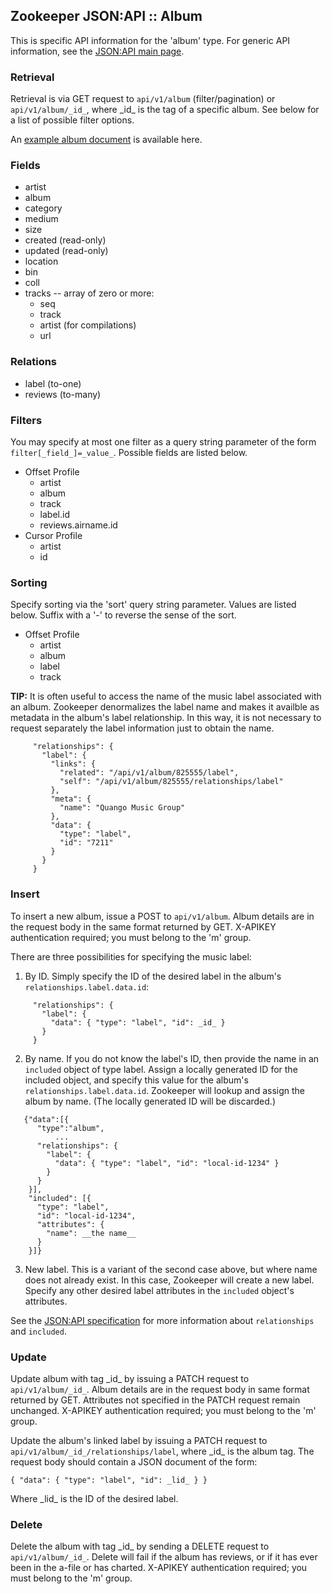 ## Zookeeper JSON:API :: Album

This is specific API information for the 'album' type.  For generic API
information, see the [JSON:API main page](./API.md).

### Retrieval

Retrieval is via GET request to `api/v1/album` (filter/pagination) or
`api/v1/album/_id_`, where \_id_ is the tag of a specific album.  See
below for a list of possible filter options.

An [example album document](Samples.md#album) is available here.

### Fields

* artist
* album
* category
* medium
* size
* created (read-only)
* updated (read-only)
* location
* bin
* coll
* tracks -- array of zero or more:
  * seq
  * track
  * artist (for compilations)
  * url

### Relations

* label (to-one)
* reviews (to-many)

### Filters

You may specify at most one filter as a query string parameter of the
form `filter[_field_]=_value_`.  Possible fields are listed below.

* Offset Profile
  * artist
  * album
  * track
  * label.id
  * reviews.airname.id
* Cursor Profile
  * artist
  * id

### Sorting

Specify sorting via the 'sort' query string parameter.  Values are listed
below.  Suffix with a '-' to reverse the sense of the sort.

* Offset Profile
  * artist
  * album
  * label
  * track

**TIP:** It is often useful to access the name of the music label
associated with an album.  Zookeeper denormalizes the label name and
makes it availble as metadata in the album's label relationship.  In
this way, it is not necessary to request separately the label
information just to obtain the name.
````
     "relationships": {
       "label": {
         "links": {
           "related": "/api/v1/album/825555/label",
           "self": "/api/v1/album/825555/relationships/label"
         },
         "meta": {
           "name": "Quango Music Group"
         },
         "data": {
           "type": "label",
           "id": "7211"
         }
       }
     }
````

### Insert

To insert a new album, issue a POST to `api/v1/album`.  Album details
are in the request body in the same format returned by GET.  X-APIKEY
authentication required; you must belong to the 'm' group.

There are three possibilities for specifying the music label:
1. By ID.  Simply specify the ID of the desired label in the album's
   `relationships.label.data.id`:
````
     "relationships": {
       "label": {
         "data": { "type": "label", "id": _id_ }
       }
     }
````
2. By name.  If you do not know the label's ID, then provide the name in
   an `included` object of type label.  Assign a locally generated ID
   for the included object, and specify this value for the album's
   `relationships.label.data.id`.  Zookeeper will lookup and assign the
   album by name.  (The locally generated ID will be discarded.)
````
   {"data":[{
      "type":"album",
          ...
      "relationships": {
        "label": {
          "data": { "type": "label", "id": "local-id-1234" }
        }
      }
    }],
    "included": [{
      "type": "label",
      "id": "local-id-1234",
      "attributes": {
        "name": __the name__
      }
    }]}
````
3. New label.  This is a variant of the second case above, but where name
   does not already exist.  In this case, Zookeeper will create a new label.
   Specify any other desired label attributes in the `included` object's
   attributes.

See the [JSON:API specification](https://jsonapi.org/format/) for more
information about `relationships` and `included`.

### Update

Update album with tag \_id_ by issuing a PATCH request to
`api/v1/album/_id_`.  Album details are in the request body in same
format returned by GET.  Attributes not specified in the PATCH request
remain unchanged.  X-APIKEY authentication required; you must belong to
the 'm' group.

Update the album's linked label by issuing a PATCH request to
`api/v1/album/_id_/relationships/label`, where \_id_ is the album tag.
The request body should contain a JSON document of the form:

    { "data": { "type": "label", "id": _lid_ } }

Where \_lid_ is the ID of the desired label.

### Delete

Delete the album with tag \_id_ by sending a DELETE request to
`api/v1/album/_id_`.  Delete will fail if the album has reviews, or if
it has ever been in the a-file or has charted.  X-APIKEY
authentication required; you must belong to the 'm' group.
